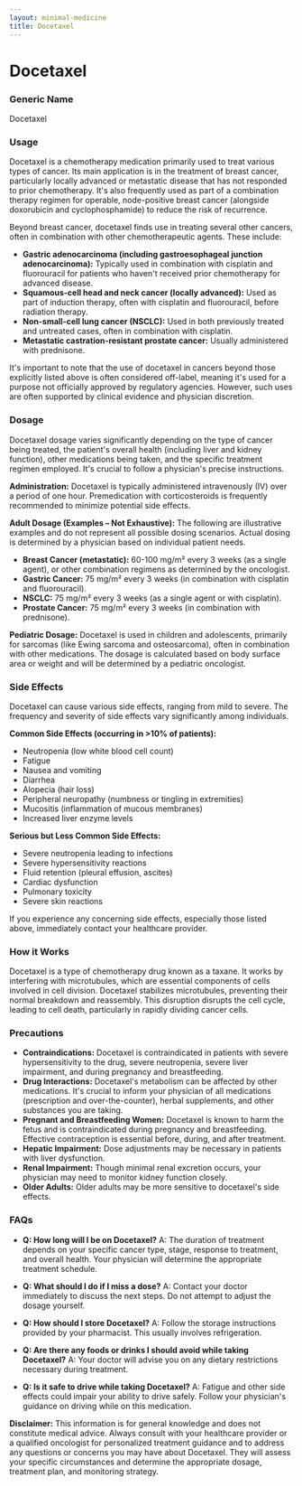 ```yaml
---
layout: minimal-medicine
title: Docetaxel
---
```


# Docetaxel
### Generic Name
Docetaxel

### Usage

Docetaxel is a chemotherapy medication primarily used to treat various types of cancer. Its main application is in the treatment of breast cancer, particularly locally advanced or metastatic disease that has not responded to prior chemotherapy.  It's also frequently used as part of a combination therapy regimen for operable, node-positive breast cancer (alongside doxorubicin and cyclophosphamide) to reduce the risk of recurrence.

Beyond breast cancer, docetaxel finds use in treating several other cancers, often in combination with other chemotherapeutic agents. These include:

*   **Gastric adenocarcinoma (including gastroesophageal junction adenocarcinoma):** Typically used in combination with cisplatin and fluorouracil for patients who haven't received prior chemotherapy for advanced disease.
*   **Squamous-cell head and neck cancer (locally advanced):**  Used as part of induction therapy, often with cisplatin and fluorouracil, before radiation therapy.
*   **Non-small-cell lung cancer (NSCLC):**  Used in both previously treated and untreated cases, often in combination with cisplatin.
*   **Metastatic castration-resistant prostate cancer:** Usually administered with prednisone.


It's important to note that the use of docetaxel in cancers beyond those explicitly listed above is often considered off-label, meaning it's used for a purpose not officially approved by regulatory agencies.  However, such uses are often supported by clinical evidence and physician discretion.


### Dosage

Docetaxel dosage varies significantly depending on the type of cancer being treated, the patient's overall health (including liver and kidney function), other medications being taken, and the specific treatment regimen employed.  It's crucial to follow a physician's precise instructions.

**Administration:** Docetaxel is typically administered intravenously (IV) over a period of one hour. Premedication with corticosteroids is frequently recommended to minimize potential side effects.

**Adult Dosage (Examples – Not Exhaustive):**  The following are illustrative examples and do not represent all possible dosing scenarios. Actual dosing is determined by a physician based on individual patient needs.

*   **Breast Cancer (metastatic):** 60-100 mg/m² every 3 weeks (as a single agent), or other combination regimens as determined by the oncologist.
*   **Gastric Cancer:** 75 mg/m² every 3 weeks (in combination with cisplatin and fluorouracil).
*   **NSCLC:** 75 mg/m² every 3 weeks (as a single agent or with cisplatin).
*   **Prostate Cancer:** 75 mg/m² every 3 weeks (in combination with prednisone).


**Pediatric Dosage:** Docetaxel is used in children and adolescents, primarily for sarcomas (like Ewing sarcoma and osteosarcoma), often in combination with other medications. The dosage is calculated based on body surface area or weight and will be determined by a pediatric oncologist.


### Side Effects

Docetaxel can cause various side effects, ranging from mild to severe.  The frequency and severity of side effects vary significantly among individuals.

**Common Side Effects (occurring in >10% of patients):**

*   Neutropenia (low white blood cell count)
*   Fatigue
*   Nausea and vomiting
*   Diarrhea
*   Alopecia (hair loss)
*   Peripheral neuropathy (numbness or tingling in extremities)
*   Mucositis (inflammation of mucous membranes)
*   Increased liver enzyme levels


**Serious but Less Common Side Effects:**

*   Severe neutropenia leading to infections
*   Severe hypersensitivity reactions
*   Fluid retention (pleural effusion, ascites)
*   Cardiac dysfunction
*   Pulmonary toxicity
*   Severe skin reactions


If you experience any concerning side effects, especially those listed above, immediately contact your healthcare provider.

### How it Works

Docetaxel is a type of chemotherapy drug known as a taxane. It works by interfering with microtubules, which are essential components of cells involved in cell division.  Docetaxel stabilizes microtubules, preventing their normal breakdown and reassembly. This disruption disrupts the cell cycle, leading to cell death, particularly in rapidly dividing cancer cells.

### Precautions

*   **Contraindications:** Docetaxel is contraindicated in patients with severe hypersensitivity to the drug, severe neutropenia, severe liver impairment, and during pregnancy and breastfeeding.
*   **Drug Interactions:** Docetaxel's metabolism can be affected by other medications.  It's crucial to inform your physician of all medications (prescription and over-the-counter), herbal supplements, and other substances you are taking.
*   **Pregnant and Breastfeeding Women:** Docetaxel is known to harm the fetus and is contraindicated during pregnancy and breastfeeding. Effective contraception is essential before, during, and after treatment.
*   **Hepatic Impairment:** Dose adjustments may be necessary in patients with liver dysfunction.
*   **Renal Impairment:** Though minimal renal excretion occurs, your physician may need to monitor kidney function closely.
*   **Older Adults:** Older adults may be more sensitive to docetaxel's side effects.


### FAQs

*   **Q: How long will I be on Docetaxel?** A: The duration of treatment depends on your specific cancer type, stage, response to treatment, and overall health. Your physician will determine the appropriate treatment schedule.

*   **Q: What should I do if I miss a dose?** A: Contact your doctor immediately to discuss the next steps.  Do not attempt to adjust the dosage yourself.

*   **Q: How should I store Docetaxel?** A: Follow the storage instructions provided by your pharmacist.  This usually involves refrigeration.

*   **Q: Are there any foods or drinks I should avoid while taking Docetaxel?** A: Your doctor will advise you on any dietary restrictions necessary during treatment.

*   **Q: Is it safe to drive while taking Docetaxel?** A:  Fatigue and other side effects could impair your ability to drive safely. Follow your physician's guidance on driving while on this medication.

**Disclaimer:** This information is for general knowledge and does not constitute medical advice. Always consult with your healthcare provider or a qualified oncologist for personalized treatment guidance and to address any questions or concerns you may have about Docetaxel.  They will assess your specific circumstances and determine the appropriate dosage, treatment plan, and monitoring strategy.
